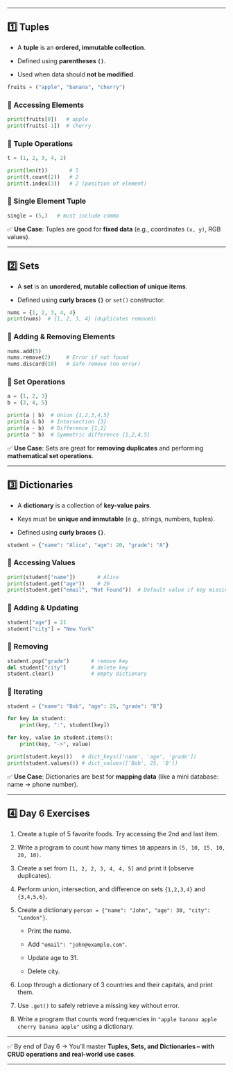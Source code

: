 
---

## 1️⃣ Tuples

- A **tuple** is an **ordered, immutable collection**.
    
- Defined using **parentheses `()`**.
    
- Used when data should **not be modified**.
    

```python
fruits = ("apple", "banana", "cherry")
```

### 🔹 Accessing Elements

```python
print(fruits[0])   # apple
print(fruits[-1])  # cherry
```

### 🔹 Tuple Operations

```python
t = (1, 2, 3, 4, 2)

print(len(t))       # 5
print(t.count(2))   # 2
print(t.index(3))   # 2 (position of element)
```

### 🔹 Single Element Tuple

```python
single = (5,)   # must include comma
```

✅ **Use Case**: Tuples are good for **fixed data** (e.g., coordinates `(x, y)`, RGB values).

---

## 2️⃣ Sets

- A **set** is an **unordered, mutable collection of unique items**.
    
- Defined using **curly braces `{}`** or `set()` constructor.
    

```python
nums = {1, 2, 3, 4, 4}
print(nums)  # {1, 2, 3, 4} (duplicates removed)
```

### 🔹 Adding & Removing Elements

```python
nums.add(5)
nums.remove(2)     # Error if not found
nums.discard(10)   # Safe remove (no error)
```

### 🔹 Set Operations

```python
a = {1, 2, 3}
b = {3, 4, 5}

print(a | b)  # Union {1,2,3,4,5}
print(a & b)  # Intersection {3}
print(a - b)  # Difference {1,2}
print(a ^ b)  # Symmetric difference {1,2,4,5}
```

✅ **Use Case**: Sets are great for **removing duplicates** and performing **mathematical set operations**.

---

## 3️⃣ Dictionaries

- A **dictionary** is a collection of **key-value pairs**.
    
- Keys must be **unique and immutable** (e.g., strings, numbers, tuples).
    
- Defined using **curly braces `{}`**.
    

```python
student = {"name": "Alice", "age": 20, "grade": "A"}
```

### 🔹 Accessing Values

```python
print(student["name"])       # Alice
print(student.get("age"))    # 20
print(student.get("email", "Not Found"))  # Default value if key missing
```

### 🔹 Adding & Updating

```python
student["age"] = 21
student["city"] = "New York"
```

### 🔹 Removing

```python
student.pop("grade")       # remove key
del student["city"]        # delete key
student.clear()            # empty dictionary
```

### 🔹 Iterating

```python
student = {"name": "Bob", "age": 25, "grade": "B"}

for key in student:
    print(key, ":", student[key])

for key, value in student.items():
    print(key, "->", value)

print(student.keys())   # dict_keys(['name', 'age', 'grade'])
print(student.values()) # dict_values(['Bob', 25, 'B'])
```

✅ **Use Case**: Dictionaries are best for **mapping data** (like a mini database: name → phone number).

---

## 4️⃣ Day 6 Exercises

1. Create a tuple of 5 favorite foods. Try accessing the 2nd and last item.
    
2. Write a program to count how many times `10` appears in `(5, 10, 15, 10, 20, 10)`.
    
3. Create a set from `[1, 2, 2, 3, 4, 4, 5]` and print it (observe duplicates).
    
4. Perform union, intersection, and difference on sets `{1,2,3,4}` and `{3,4,5,6}`.
    
5. Create a dictionary `person = {"name": "John", "age": 30, "city": "London"}`.
    
    - Print the name.
        
    - Add `"email": "john@example.com"`.
        
    - Update age to 31.
        
    - Delete city.
        
6. Loop through a dictionary of 3 countries and their capitals, and print them.
    
7. Use `.get()` to safely retrieve a missing key without error.
    
8. Write a program that counts word frequencies in `"apple banana apple cherry banana apple"` using a dictionary.
    

---

✅ By end of Day 6 → You’ll master **Tuples, Sets, and Dictionaries – with CRUD operations and real-world use cases**.

---

